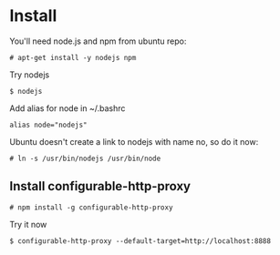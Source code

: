 
# Install

You'll need node.js and npm from ubuntu repo:

    # apt-get install -y nodejs npm
  
Try nodejs

    $ nodejs
  
Add alias for node in ~/.bashrc

```~/.bashrc
alias node="nodejs"
```

Ubuntu doesn't create a link to nodejs with name no, so do it now:

    # ln -s /usr/bin/nodejs /usr/bin/node
  
## Install configurable-http-proxy

    # npm install -g configurable-http-proxy
  
Try it now

    $ configurable-http-proxy --default-target=http://localhost:8888
